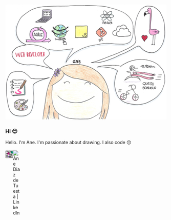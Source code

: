 ![Hello. I'm Ane. I'm passionate about drawing. I also code](https://github.com/anediaz/anediaz/blob/main/me.png)

### Hi 😊
Hello. I'm Ane. I'm passionate about drawing. I also code 😚
<br />
<br />
<a href="https://anediaz.com" target="_blank">
  <img align="left" alt="Ane Diaz de Tuesta | Website" width="24px" src="https://github.com/anediaz/anediaz/blob/main/web.png" />
</a>
<a href="https://www.linkedin.com/in/ane-diaz-de-tuesta-37785252/" target="_blank">
  <img align="left" alt="Ane Diaz de Tuesta | LinkedIn" width="24px" src="https://pics.freeicons.io/uploads/icons/png/17893955031555589921-512.png" />
</a>

